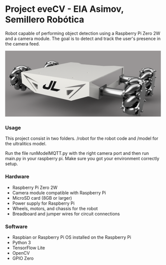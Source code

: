 
# Project eveCV - EIA Asimov, Semillero Robótica
Robot capable of performing object detection using a Raspberry Pi Zero 2W and a camera module. The goal is to detect and track the user's presence in the camera feed.

![<alt_text>](<portrait.png>)

### Usage
This project consist in two folders. /robot for the robot code and /model for the ultralitics model. 

Run the file runModelMQTT.py with the right camera port and then run main.py in your raspberry pi. Make sure you got your environment correctly setup.

### Hardware
- Raspberry Pi Zero 2W
- Camera module compatible with Raspberry Pi
- MicroSD card (8GB or larger)
- Power supply for Raspberry Pi
- Wheels, motors, and chassis for the robot
- Breadboard and jumper wires for circuit connections

### Software
- Raspbian or Raspberry Pi OS installed on the Raspberry Pi
- Python 3
- TensorFlow Lite
- OpenCV
- GPIO Zero
